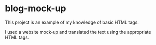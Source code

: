 # blog-mock-up

This project is an example of my knowledge of basic HTML tags. 

I used a website mock-up and translated the text using the appropriate HTML tags.
